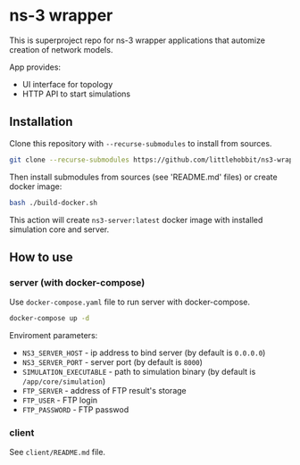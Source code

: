 # ns-3 wrapper
This is superproject repo for ns-3 wrapper applications that automize creation of network models. 

App provides:
- UI interface for topology
- HTTP API to start simulations

## Installation
Clone this repository with `--recurse-submodules` to install from sources.

```bash
git clone --recurse-submodules https://github.com/littlehobbit/ns3-wrapper.git 
```

Then install submodules from sources (see 'README.md' files) or create docker image:
```bash
bash ./build-docker.sh
```
This action will create `ns3-server:latest` docker image with installed simulation core and server.

## How to use
### server (with docker-compose)
Use `docker-compose.yaml` file to run server with docker-compose.
```bash
docker-compose up -d
```

Enviroment parameters:
- `NS3_SERVER_HOST` - ip address to bind server (by default is `0.0.0.0`)
- `NS3_SERVER_PORT` - server port (by default is `8000`)
- `SIMULATION_EXECUTABLE` - path to simulation binary (by default is `/app/core/simulation`)
- `FTP_SERVER` - address of FTP result's storage
- `FTP_USER` - FTP login
- `FTP_PASSWORD` - FTP passwod

### client
See `client/README.md` file.